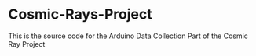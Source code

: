 # Cosmic-Rays-Project
This is the source code for the Arduino Data Collection Part of the Cosmic Ray Project
